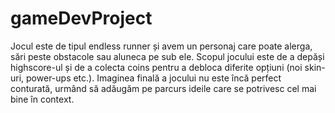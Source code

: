 # gameDevProject
Jocul este de tipul endless runner și avem un personaj care poate alerga, sări peste obstacole sau aluneca pe sub ele. 
Scopul jocului este de a depăși highscore-ul și de a colecta coins pentru a debloca diferite opțiuni (noi skin-uri, power-ups etc.).
Imaginea finală a jocului nu este încă perfect conturată, urmând să adăugăm pe parcurs ideile care se potrivesc cel mai bine în context.
